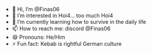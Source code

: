 - 👋 Hi, I’m @Finas06
- 👀 I’m interested in Hoi4... too much Hoi4
- 🌱 I’m currently learning how to survive in the daily life
- 📫 How to reach me: discord @Finas06
- 😄 Pronouns: He/Him
- ⚡ Fun fact: Kebab is rightful German culture

<!---
Finas06/Finas06 is a ✨ special ✨ repository because its `README.md` (this file) appears on your GitHub profile.
You can click the Preview link to take a look at your changes.
--->
